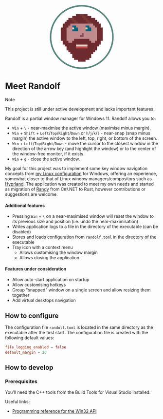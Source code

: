 <p align="center" style="background-color: #57887e; width: 210px; height: 210px; border-radius: 50%; display: flex; justify-content: center; align-items: center; margin: auto;">
  <img src="./assets/randolf.png" width="200" height="200" alt="Randolf" style="border-radius: 50%;"/>
</p>

# Meet Randolf

> [!NOTE]
> This project is still under active development and lacks important features.

Randolf is a partial window manager for Windows 11. Randolf allows you to:

- `Win` + `\` - near-maximise the active window (maximise minus margin).
- `Win` + `Shift` + `Left`/`Top`/`Right`/`Down` or `h`/`j`/`k`/`l` - near-snap (snap minus margin) the active window
  to the left, top, right, or bottom of the screen.
- `Win` + `Left`/`Top`/`Right`/`Down` - move the cursor to the closest window in the direction of the arrow key (and
  highlight the window) or to the center of the window-free monitor, if it exists.
- `Win` + `q` - close the active window.

My goal for this project was to implement some key window navigation concepts
from [my Linux configuration](https://github.com/kimgoetzke/nixos-config) for Windows, offering an experience,
somewhat closer to that of Linux window managers/compositors such as [Hyprland](https://hyprland.org/). The
application was created to meet my own needs and started as migration of [Randy](https://github.com/kimgoetzke/randy)
from C#/.NET to Rust, however contributions or suggestions are welcome.

#### Additional features

- Pressing `Win` + `\` on a near-maximised window will reset the window to its previous size and position (i.e. undo the
  near-maximisation)
- Writes application logs to a file in the directory of the executable (can be disabled)
- Stores and loads configuration from `randolf.toml` in the directory of the executable
- Tray icon with a context menu
    - Allows customising the window margin
    - Allows closing the application

#### Features under consideration

- Allow auto-start application on startup
- Allow customising hotkeys
- Group "snapped" window on a single screen and allow resizing them together
- Add virtual desktops navigation

## How to configure

The configuration file `randolf.toml` is located in the same directory as the executable after the first start. The
configuration file is created with the following default values:

```toml
file_logging_enabled = false
default_margin = 20
```

## How to develop

### Prerequisites

You'll need the C++ tools from the Build Tools for Visual Studio installed.

Useful links:

- [Programming reference for the Win32 API](https://learn.microsoft.com/en-us/windows/win32/api/)
